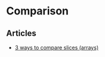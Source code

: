 # Comparison

## Articles
* [3 ways to compare slices (arrays)](https://yourbasic.org/golang/compare-slices/)
